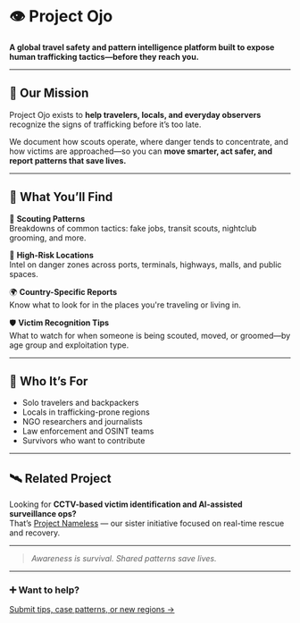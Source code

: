 # 👁️ Project Ojo

**A global travel safety and pattern intelligence platform built to expose human trafficking tactics—before they reach you.**

---

## 🎯 Our Mission

Project Ojo exists to **help travelers, locals, and everyday observers** recognize the signs of trafficking before it’s too late.

We document how scouts operate, where danger tends to concentrate, and how victims are approached—so you can **move smarter, act safer, and report patterns that save lives.**

---

## 🔎 What You’ll Find

🧠 **Scouting Patterns**  
Breakdowns of common tactics: fake jobs, transit scouts, nightclub grooming, and more.

📍 **High-Risk Locations**  
Intel on danger zones across ports, terminals, highways, malls, and public spaces.

🌍 **Country-Specific Reports**  
Know what to look for in the places you're traveling or living in.

🛡 **Victim Recognition Tips**  
What to watch for when someone is being scouted, moved, or groomed—by age group and exploitation type.

---

## 🧭 Who It’s For

- Solo travelers and backpackers  
- Locals in trafficking-prone regions  
- NGO researchers and journalists  
- Law enforcement and OSINT teams  
- Survivors who want to contribute

---

## 🛰 Related Project

Looking for **CCTV-based victim identification and AI-assisted surveillance ops?**  
That’s [Project Nameless](#) — our sister initiative focused on real-time rescue and recovery.

---

> _Awareness is survival. Shared patterns save lives._

---

### ➕ Want to help?  
[Submit tips, case patterns, or new regions →](contributing.md)